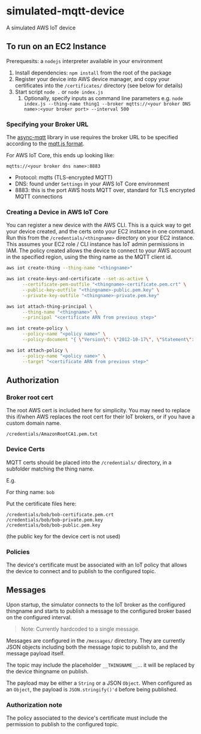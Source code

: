 # simulated-mqtt-device
A simulated AWS IoT device

## To run on an EC2 Instance

Prerequesits: a `nodejs` interpreter available in your environment

1. Install dependencies: `npm install` from the root of the package
2. Register your device into AWS device manager, and copy your certificates into the `/certificates/` directory (see below for details)
3. Start script `node .` or `node index.js`
   1. Optionally, specify inputs as command line parameters e.g. `node index.js --thing-name thing1 --broker mqtts://<your broker DNS name>:<your broker port> --interval 500`

### Specifying your Broker URL

The [async-mqtt](https://github.com/mqttjs/async-mqtt) library in use requires the broker URL to be specified according to the [mqtt.js format](https://github.com/mqttjs/MQTT.js#connect).

For AWS IoT Core, this ends up looking like:

`mqtts://<your broker dns name>:8883`

* Protocol: mqtts (TLS-encrypted MQTT)
* DNS: found under `Settings` in your AWS IoT Core environment
* 8883: this is the port AWS hosts MQTT over, standard for TLS encrypted MQTT connections

### Creating a Device in AWS IoT Core

You can register a new device with the AWS CLI. This is a quick way to get your device created, and the certs onto your EC2 instance in one command. Run this from the `/credentials/<thingname>` directory on your EC2 instance. This assumes your EC2 role / CLI instance has IoT admin permissions in IAM. The policy created allows the device to connect to your AWS account in the specified region, using the thing name as the MQTT client id.

```bash
aws iot create-thing --thing-name "<thingname>"

aws iot create-keys-and-certificate --set-as-active \
      --certificate-pem-outfile "<thingname>-certificate.pem.crt" \
      --public-key-outfile "<thingname>-public.pem.key" \
      --private-key-outfile "<thingname>-private.pem.key"

aws iot attach-thing-principal \
      --thing-name "<thingname>" \
      --principal "<certificate ARN from previous step>"

aws iot create-policy \
      --policy-name "<policy name>" \
      --policy-document "{ \"Version\": \"2012-10-17\", \"Statement\": [ { \"Effect\": \"Allow\", \"Action\": \"iot:Connect\", \"Resource\": \"arn:aws:iot:<YOUR REGION>:<YOUR AWS ACCOUNT>:client/${iot:Connection.Thing.ThingName}\" }, { \"Effect\": \"Allow\", \"Action\": \"iot:Publish\", \"Resource\": \"arn:aws:iot:<YOUR REGION>:<YOUR AWS ACCOUNT>:topic/<YOUR SIMULATOR TOPIC>\" } ] }"

aws iot attach-policy \
      --policy-name "<policy name>" \
      --target "<certificate ARN from previous step>"
```

## Authorization

### Broker root cert

The root AWS cert is included here for simplicity. You may need to replace this if/when AWS replaces the root cert for their IoT brokers, or if you have a custom domain name.

`/credentials/AmazonRootCA1.pem.txt`

### Device Certs

MQTT certs should be placed into the `/credentials/` directory, in a subfolder matching the thing name.

E.g.

For thing name: `bob`

Put the certificate files here:

```
/credentials/bob/bob-certificate.pem.crt
/credentials/bob/bob-private.pem.key
/credentials/bob/bob-public.pem.key
```

(the public key for the device cert is not used)

### Policies

The device's certificate must be associated with an IoT policy that allows the device to connect and to publish to the configured topic.

## Messages

Upon startup, the simulator connects to the IoT broker as the configured thingname and starts to publish a message to the configured broker based on the configured interval.

> Note: Currently hardcoded to a single message.

Messages are configured in the `/messages/` directory. They are currently JSON objects including both the message topic to publish to, and the message payload itself.

The topic may include the placeholder `__THINGNAME__`... it will be replaced by the device thingname on publish.

The payload may be either a `String` or a JSON `Object`. When configured as an `Object`, the payload is `JSON.stringify()'d` before being published.

### Authorization note

The policy associated to the device's certificate must include the permission to publish to the configured topic.
